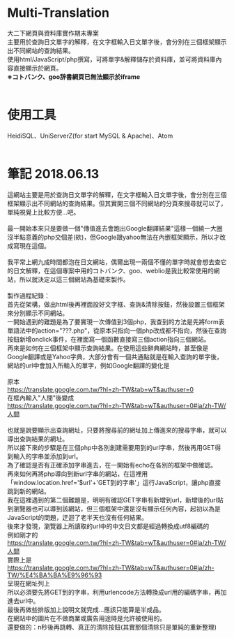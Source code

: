 # Multi-Translation<br>
大二下網頁與資料庫實作期末專案<br>
主要用於查詢日文單字的解釋，在文字框輸入日文單字後，會分別在三個框架顯示出不同網站的查詢結果。<br>
使用html/JavaScript/php撰寫，可將單字&解釋儲存於資料庫，並可將資料庫內容直接顯示於網頁。<br>
<b>※コトバンク、goo辞書網頁已無法顯示於iframe</b><br>
<br>
# 使用工具<br>
HeidiSQL、UniServerZ(for start MySQL & Apache)、Atom<br>
<br>
# 筆記 2018.06.13<br>
這網站主要是用於查詢日文單字的解釋，在文字框輸入日文單字後，會分別在三個框架顯示出不同網站的查詢結果。但其實開三個不同網站的分頁來搜尋就可以了，單純視覺上比較方便...吧。<br><br>
最一開始本來只是要做一個"傳值進去會跑出Google翻譯結果"這樣一個繞一大圈沒半點意義的php交個差(欸)，但Google跟yahoo無法在內嵌框架顯示，所以才改成寫現在這個。<br><br>
我平常上網九成時間都泡在日文網站，偶爾出現一兩個不懂的單字時就會想去查它的日文解釋，在這個專案中用的コトバンク、goo、weblio是我比較常使用的網站，所以就決定以這三個網站為基礎來製作。<br>
<br>
製作過程紀錄：<br>
首先從架構，做出html後再裡面設好文字框、查詢&清除按鈕，然後設置三個框架來分別顯示不同網站。<br>
一開始遇到的難題是為了要實現一次傳值到3個php，我查到的方法是先將form表單語法中的action="???.php"，從原本只指向一個php改成都不指向，然後在查詢按鈕新增onclick事件，在裡面寫一個函數直接寫三個action指向三個網站。<br>
再來是如何在三個框架中顯示查詢結果。在使用這些辭典網站時，甚至像是Google翻譯或是Yahoo字典，大部分會有一個共通點就是在輸入查詢的單字後，網站的url中會加入所輸入的單字，例如Google翻譯的變化是<br>
<br>
原本<br>
https://translate.google.com.tw/?hl=zh-TW&tab=wT&authuser=0<br>
在框內輸入"人間"後變成<br>
https://translate.google.com.tw/?hl=zh-TW&tab=wT&authuser=0#ja/zh-TW/人間<br>
<br>
也就是說要顯示出查詢網址，只要將搜尋前的網址加上傳進來的搜尋字串，就可以導出查詢結果的網址。<br>
所以接下來的步驟是在三個php中各別創建需要用到的url字串，然後再用GET得到輸入的字串並添加到url。<br>
為了確認是否有正確添加字串進去，在一開始有echo在各別的框架中做確認。<br>
再來如何再將php導向到新url字串的網站，在這裡用「window.location.href='$url'+'GET到的字串'」這行JavaScript，讓php直接跳到新的網站。<br>
我在這裡遇到的第二個難題是，明明有確認GET字串有新增到url，新增後的url貼到瀏覽器也可以導到該網站，但三個框架中還是沒有顯示任何內容，起初以為是JavaScript的問題，迂迴了老半天也沒有任何結果。<br>
後來才發現，瀏覽器上所讀取的url中的中文日文都是經過轉換成utf8編碼的<br>
例如剛才的<br>
https://translate.google.com.tw/?hl=zh-TW&tab=wT&authuser=0#ja/zh-TW/人間<br>
實際上是<br>
https://translate.google.com.tw/?hl=zh-TW&tab=wT&authuser=0#ja/zh-TW/%E4%BA%BA%E9%96%93<br>
呈現在網址列上<br>
所以必須要先將GET到的字串，利用urlencode方法轉換成url用的編碼字串，再加進去url中。<br>
最後再做些排版加上說明文就完成...應該只能算是半成品。<br>
在網站中的圖片在不做商業或廣告用途時是允許被使用的。<br>
還要做的：n秒後再跳轉、真正的清除按鈕(其實那個清除只是單純的重新整理)
